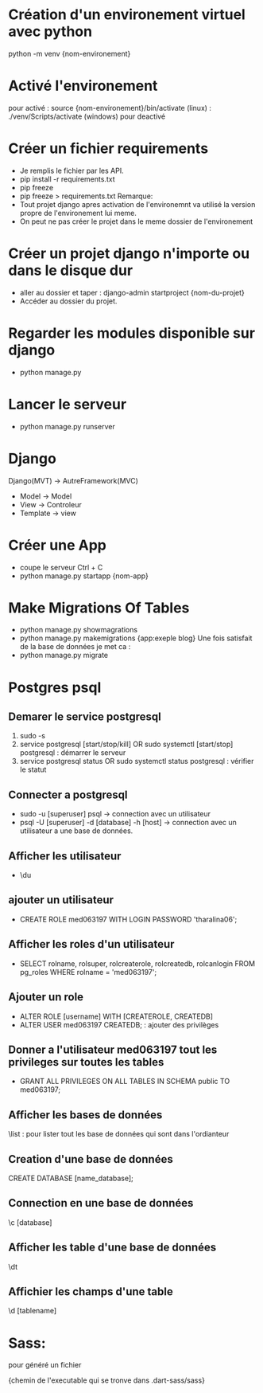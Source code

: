 # Création d'un environement virtuel avec python
python -m venv {nom-environement}

# Activé l'environement 
pour activé : source {nom-environement}/bin/activate (linux)
            : ./venv/Scripts/activate (windows)
pour deactivé

# Créer un fichier requirements
- Je remplis le fichier par les API.
- pip install -r requirements.txt
- pip freeze
- pip freeze > requirements.txt
Remarque:
- Tout projet django apres activation de l'environemnt va utilisé la version propre de l'environement lui meme.
- On peut ne pas créer le projet dans le meme dossier de l'environement

# Créer un projet django n'importe ou dans le disque dur 
- aller au dossier et taper : django-admin startproject {nom-du-projet}
- Accéder au dossier du projet.

# Regarder les modules disponible sur django
- python manage.py
# Lancer le serveur 
- python manage.py runserver


# Django
  Django(MVT) -> AutreFramework(MVC)
- Model -> Model
- View -> Controleur
- Template -> view

# Créer une App
- coupe le serveur Ctrl + C
- python manage.py startapp {nom-app} 

# Make Migrations Of Tables
- python manage.py showmagrations
- python manage.py makemigrations {app:exeple blog}
Une fois satisfait de la base de données je met ca :
- python manage.py migrate

# Postgres psql
## Demarer le service postgresql
1. sudo -s
2. service postgresql [start/stop/kill] OR sudo systemctl [start/stop] postgresql : démarrer le serveur
3. service postgresql status OR sudo systemctl status postgresql : vérifier le statut
## Connecter a postgresql
- sudo -u [superuser] psql -> connection avec un utilisateur
- psql -U [superuser] -d [database] -h [host] -> connection avec un utilisateur a une base de données.


## Afficher les utilisateur
- \du
## ajouter un utilisateur
- CREATE ROLE med063197 WITH LOGIN PASSWORD 'tharalina06';
## Afficher les roles d'un utilisateur
- SELECT rolname, rolsuper, rolcreaterole, rolcreatedb, rolcanlogin FROM pg_roles WHERE rolname = 'med063197';
## Ajouter un role
- ALTER ROLE [username] WITH [CREATEROLE, CREATEDB]
- ALTER USER med063197 CREATEDB; : ajouter des privilèges

## Donner a l'utilisateur med063197 tout les privileges sur toutes les tables
- GRANT ALL PRIVILEGES ON ALL TABLES IN SCHEMA public TO med063197;

## Afficher les bases de données
\list : pour lister tout les base de données qui sont dans l'ordianteur
## Creation d'une base de données
CREATE DATABASE [name_database];
## Connection en une base de données
\c [database]
## Afficher les table d'une base de données
\dt
## Affichier les champs d'une table
\d [tablename]


# Sass:
pour généré un fichier

{chemin de l'executable qui se tronve dans .dart-sass/sass} 